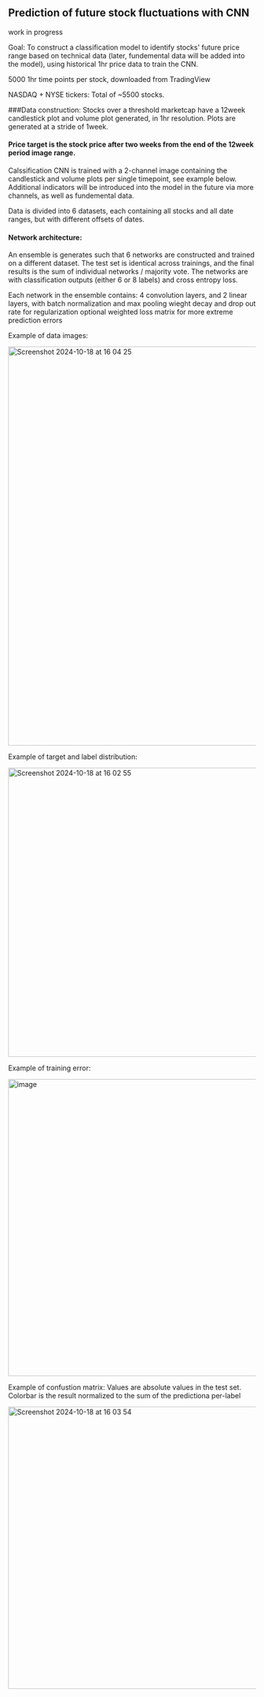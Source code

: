 
## Prediction of future stock fluctuations with CNN

work in progress

Goal: To construct a classification model to identify stocks' future price range based on technical data (later, fundemental data will be added into the model), using historical 1hr price data to train the CNN.

5000 1hr time points per stock, downloaded from TradingView

NASDAQ + NYSE tickers: Total of ~5500 stocks.


###Data construction:
Stocks over a threshold marketcap have a 12week candlestick plot and volume plot generated, in 1hr resolution.
Plots are generated at a stride of 1week.
#### Price target is the stock price after two weeks from the end of the 12week period image range.

Calssification CNN is trained with a 2-channel image containing the candlestick and volume plots per single timepoint, see example below. 
Additional indicators will be introduced into the model in the future via more channels, as well as fundemental data.

Data is divided into 6 datasets, each containing all stocks and all date ranges, but with different offsets of dates.


#### Network architecture:

An ensemble is generates such that 6 networks are constructed and trained on a different dataset. The test set is identical across trainings, and the final results is the sum of individual networks / majority vote. The networks are with classification outputs (either 6 or 8 labels) and cross entropy loss.

Each network in the ensemble contains:
  4 convolution layers, and 2 linear layers, with batch normalization and max pooling
  wieght decay and drop out rate for regularization 
  optional weighted loss matrix for more extreme prediction errors

Example of data images:

<img width="810" alt="Screenshot 2024-10-18 at 16 04 25" src="https://github.com/user-attachments/assets/be22dd4b-3221-4fe7-8a61-08c41d0e01a6">

Example of target and label distribution:

<img width="587" alt="Screenshot 2024-10-18 at 16 02 55" src="https://github.com/user-attachments/assets/4e825a41-df24-4173-bd8e-e22d8d241595">

Example of training error:

<img width="603" alt="image" src="https://github.com/user-attachments/assets/26a99733-e743-4141-97d7-5558f8453472">

Example of confustion matrix: Values are absolute values in the test set. Colorbar is the result normalized to the sum of the predictiona per-label

<img width="573" alt="Screenshot 2024-10-18 at 16 03 54" src="https://github.com/user-attachments/assets/2776e12a-ab76-4849-b514-5c55f0c872e4">

